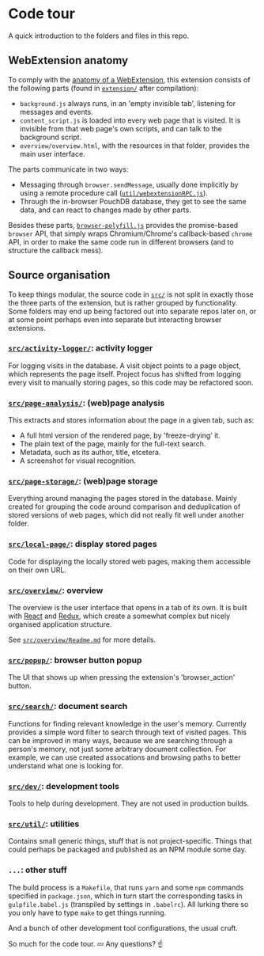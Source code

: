 # Code tour

A quick introduction to the folders and files in this repo.

## WebExtension anatomy

To comply with the [anatomy of a WebExtension](https://developer.mozilla.org/en-US/Add-ons/WebExtensions/Anatomy_of_a_WebExtension),
this extension consists of the following parts (found in
[`extension/`](extension/) after compilation):

- `background.js` always runs, in an 'empty invisible tab', listening for
  messages and events.
- `content_script.js` is loaded into every web page that is visited. It is
  invisible from that web page's own scripts, and can talk to the background
  script.
- `overview/overview.html`, with the resources in that folder, provides the main
  user interface.

The parts communicate in two ways:
- Messaging through `browser.sendMessage`, usually done implicitly by using a
  remote procedure call ([`util/webextensionRPC.js`](src/util/webextensionRPC.js)).
- Through the in-browser PouchDB database, they get to see the same data, and
  can react to changes made by other parts.

Besides these parts,
[`browser-polyfill.js`](https://github.com/mozilla/webextension-polyfill/)
provides the promise-based `browser` API, that simply wraps Chromium/Chrome's
callback-based `chrome` API, in order to make the same code run in different
browsers (and to structure the callback mess).

## Source organisation

To keep things modular, the source code in [`src/`](src/) is not split in
exactly those the three parts of the extension, but is rather grouped by
functionality. Some folders may end up being factored out into separate repos
later on, or at some point perhaps even into separate but interacting browser
extensions.

### [`src/activity-logger/`](src/activity-logger/): activity logger

For logging visits in the database. A visit object points to a page object, which represents the
page itself. Project focus has shifted from logging every visit to manually storing pages, so this
code may be refactored soon.

### [`src/page-analysis/`](src/page-analysis/): (web)page analysis

This extracts and stores information about the page in a given tab, such as:
- A full html version of the rendered page, by 'freeze-drying' it.
- The plain text of the page, mainly for the full-text search.
- Metadata, such as its author, title, etcetera.
- A screenshot for visual recognition.

### [`src/page-storage/`](src/page-storage/): (web)page storage

Everything around managing the pages stored in the database. Mainly created for
grouping the code around comparison and deduplication of stored versions of
web pages, which did not really fit well under another folder.

### [`src/local-page/`](src/local-page/): display stored pages

Code for displaying the locally stored web pages, making them accessible on
their own URL.

### [`src/overview/`](src/overview/): overview

The overview is the user interface that opens in a tab of its own. It is built
with [React](https://facebook.github.io/react/) and [Redux](http://redux.js.org/),
which create a somewhat complex but nicely organised application structure.

See [`src/overview/Readme.md`](src/overview/Readme.md) for more details.

### [`src/popup/`](src/popup/): browser button popup

The UI that shows up when pressing the extension's 'browser_action' button.

### [`src/search/`](src/search/): document search

Functions for finding relevant knowledge in the user's memory. Currently
provides a simple word filter to search through text of visited pages.
This can be improved in many ways, because we are searching through a person's
memory, not just some arbitrary document collection. For example, we can use
created assocations and browsing paths to better understand what one is looking
for.

### [`src/dev/`](src/dev/): development tools

Tools to help during development. They are not used in production builds.

### [`src/util/`](src/util/): utilities

Contains small generic things, stuff that is not project-specific. Things that
could perhaps be packaged and published as an NPM module some day.

### `...`: other stuff

The build process is a `Makefile`, that runs `yarn` and some `npm` commands specified in
`package.json`, which in turn start the corresponding tasks in
`gulpfile.babel.js` (transpiled by settings in `.babelrc`). All lurking there
so you only have to type `make` to get things running.

And a bunch of other development tool configurations, the usual cruft.

So much for the code tour. :zzz:  Any questions? :point_up:
